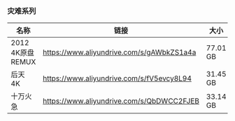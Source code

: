 ### 灾难系列

| 名称             | 链接                                      | 大小     |
| ---------------- | ----------------------------------------- | -------- |
| 2012 4K原盘REMUX | https://www.aliyundrive.com/s/gAWbkZS1a4a | 77.01 GB |
| 后天 4K          | https://www.aliyundrive.com/s/fV5evcy8L94 | 31.45 GB |
| 十万火急         | https://www.aliyundrive.com/s/QbDWCC2FJEB | 33.14 GB |

### 